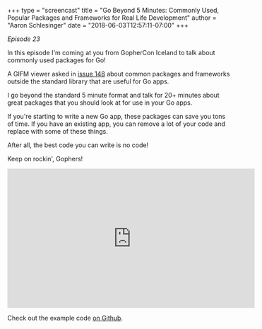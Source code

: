 +++
type = "screencast"
title = "Go Beyond 5 Minutes: Commonly Used, Popular Packages and Frameworks for Real Life Development"
author = "Aaron Schlesinger"
date = "2018-06-03T12:57:11-07:00"
+++

_Episode 23_

In this episode I'm coming at you from GopherCon Iceland to talk about
commonly used packages for Go!

<!--more-->

A GIFM viewer asked in [issue 148](https://github.com/arschles/go-in-5-minutes/issues/148) about common packages and frameworks outside the standard library that are useful for Go apps.

I go beyond the standard 5 minute format and talk for 20+ minutes about
great packages that you should look at for use in your Go apps.

If you're starting to write a new Go app, these packages can save you tons
of time. If you have an existing app, you can remove a lot of your code
and replace with some of these things.

After all, the best code you can write is no code!

Keep on rockin', Gophers!

<iframe width="560" height="315" src="https://www.youtube.com/embed/nO2JtrMvTQE" frameborder="0" allow="autoplay; encrypted-media" allowfullscreen></iframe>

Check out the example code [on Github](https://github.com/arschles/go-in-5-minutes/tree/master/episode23).

